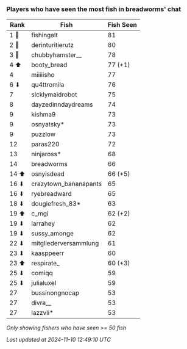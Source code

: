### Players who have seen the most fish in breadworms' chat
| Rank | Fish | Fish Seen |
|------|--------|-----------|
| 1 🥇  | fishingalt  | 81 |
| 2 🥈  | derinturitierutz  | 80 |
| 3 🥉  | chubbyhamster__  | 78 |
| 4 ⬆ | booty_bread  | 77 (+1) |
| 4  | miiiiisho  | 77 |
| 6 ⬇ | qu4ttromila  | 76 |
| 7  | sicklymaidrobot  | 75 |
| 8  | dayzedinndaydreams  | 74 |
| 9  | kishma9  | 73 |
| 9  | osnyatsky*  | 73 |
| 9  | puzzlow  | 73 |
| 12  | paras220  | 72 |
| 13  | ninjaross*  | 68 |
| 14  | breadworms  | 66 |
| 14 ⬆ | osnyisdead  | 66 (+5) |
| 16 ⬇ | crazytown_bananapants  | 65 |
| 16 ⬇ | ryebreadward  | 65 |
| 18 ⬇ | dougiefresh_83*  | 63 |
| 19 ⬆ | c_mgi  | 62 (+2) |
| 19 ⬇ | larrahey  | 62 |
| 19 ⬇ | sussy_amonge  | 62 |
| 22 ⬇ | mitgliederversammlung  | 61 |
| 23 ⬇ | kaasppeerr  | 60 |
| 23 ⬆ | respirate_  | 60 (+3) |
| 25 ⬇ | comiqq  | 59 |
| 25 ⬇ | julialuxel  | 59 |
| 27  | bussinongnocap  | 53 |
| 27  | divra__  | 53 |
| 27  | lazzvli*  | 53 |

_Only showing fishers who have seen >= 50 fish_

_Last updated at 2024-11-10 12:49:10 UTC_